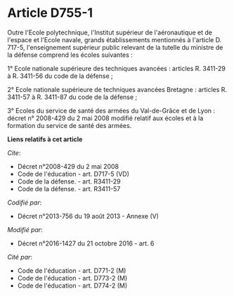 # Article D755-1

Outre l'Ecole polytechnique, l'Institut supérieur de l'aéronautique et de l'espace et l'Ecole navale, grands établissements
mentionnés à l'article D. 717-5, l'enseignement supérieur public relevant de la tutelle du ministre de la défense comprend
les écoles suivantes : 

1° Ecole nationale supérieure des techniques avancées : articles R. 3411-29 à R. 3411-56 du code de la défense ; 

2° Ecole nationale supérieure de techniques avancées Bretagne : articles R. 3411-57 à R. 3411-87 du code de la défense ; 

3° Ecoles du service de santé des armées du Val-de-Grâce et de Lyon : décret n° 2008-429 du 2 mai 2008 modifié relatif aux
écoles et à la formation du service de santé des armées.

**Liens relatifs à cet article**

_Cite_:

  - Décret n°2008-429 du 2 mai 2008
  - Code de l'éducation - art. D717-5 (VD)
  - Code de la défense. - art. R3411-29
  - Code de la défense. - art. R3411-57

_Codifié par_:

  - Décret n°2013-756 du 19 août 2013 -  Annexe (V)

_Modifié par_:

  - Décret n°2016-1427 du 21 octobre 2016 - art. 6

_Cité par_:

  - Code de l'éducation - art. D771-2 (M)
  - Code de l'éducation - art. D773-2 (M)
  - Code de l'éducation - art. D774-2 (M)
